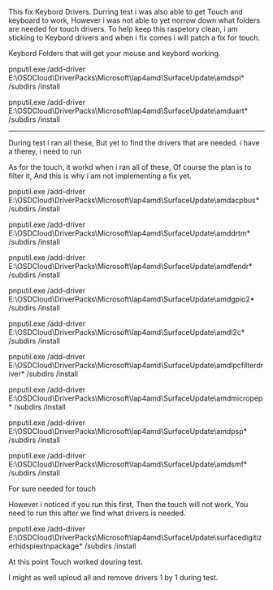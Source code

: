 This fix Keybord Drivers. Durring test i was also able to get Touch and keyboard to work, However i was not able to yet norrow down what folders are needed for touch drivers. To help keep this raspetory clean, i am sticking to Keybord drivers and when i fix comes i will patch a fix for touch. 

Keybord Folders that will get your mouse and keybord working. 

pnputil.exe /add-driver E:\OSDCloud\DriverPacks\Microsoft\lap4amd\SurfaceUpdate\amdspi\* /subdirs /install

pnputil.exe /add-driver E:\OSDCloud\DriverPacks\Microsoft\lap4amd\SurfaceUpdate\amduart\* /subdirs /install

____________________________________________________________________

During test i ran all these, But yet to find the drivers that are needed.
i have a therey, i need to run 

As for the touch, it workd when i ran all of these, Of course the plan is to filter it, And this is why i am not implementing a fix yet. 

pnputil.exe /add-driver E:\OSDCloud\DriverPacks\Microsoft\lap4amd\SurfaceUpdate\amdacpbus\* /subdirs /install

pnputil.exe /add-driver E:\OSDCloud\DriverPacks\Microsoft\lap4amd\SurfaceUpdate\amddrtm\* /subdirs /install

pnputil.exe /add-driver E:\OSDCloud\DriverPacks\Microsoft\lap4amd\SurfaceUpdate\amdfendr\* /subdirs /install

pnputil.exe /add-driver E:\OSDCloud\DriverPacks\Microsoft\lap4amd\SurfaceUpdate\amdgpio2\* /subdirs /install

pnputil.exe /add-driver E:\OSDCloud\DriverPacks\Microsoft\lap4amd\SurfaceUpdate\amdi2c\* /subdirs /install

pnputil.exe /add-driver E:\OSDCloud\DriverPacks\Microsoft\lap4amd\SurfaceUpdate\amdlpcfilterdriver\* /subdirs /install

pnputil.exe /add-driver E:\OSDCloud\DriverPacks\Microsoft\lap4amd\SurfaceUpdate\amdmicropep\* /subdirs /install

pnputil.exe /add-driver E:\OSDCloud\DriverPacks\Microsoft\lap4amd\SurfaceUpdate\amdpsp\* /subdirs /install

pnputil.exe /add-driver E:\OSDCloud\DriverPacks\Microsoft\lap4amd\SurfaceUpdate\amdsmf\* /subdirs /install

For sure needed for touch

However i noticed if you run this first, Then the touch will not work, You need to run this after we find what drivers is needed. 

pnputil.exe /add-driver E:\OSDCloud\DriverPacks\Microsoft\lap4amd\SurfaceUpdate\surfacedigitizerhidspiextnpackage* /subdirs /install

At this point Touch worked douring test. 

I might as well uploud all and remove drivers 1 by 1 during test. 
